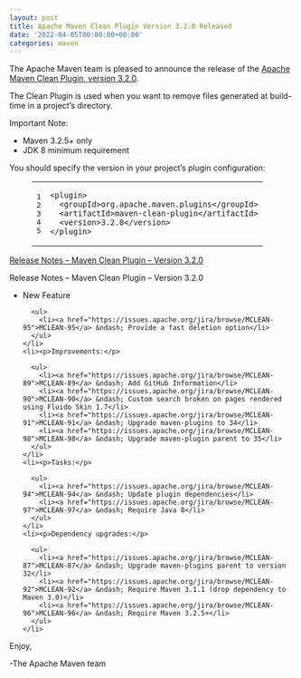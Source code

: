 ```yaml
---
layout: post
title: Apache Maven Clean Plugin Version 3.2.0 Released
date: '2022-04-05T00:00:00+00:00'
categories: maven
---
```

<div class="entry-content"><p>The Apache Maven team is pleased to announce the release of the
  <a href="https://maven.apache.org/plugins/maven-clean-plugin/">Apache Maven Clean Plugin, version 3.2.0</a>.</p>

  <p>The Clean Plugin is used when you want to remove files generated at build-time
    in a project&rsquo;s directory.</p>

  <p>Important Note:</p>

  <ul>
    <li>Maven 3.2.5+ only</li>
    <li>JDK 8 minimum requirement</li>
  </ul>


  <p>You should specify the version in your project&rsquo;s plugin configuration:</p>

  <figure class='code'><figcaption><span></span></figcaption><div class="highlight"><table><tr><td class="gutter"><pre class="line-numbers"><span class='line-number'>1</span>
<span class='line-number'>2</span>
<span class='line-number'>3</span>
<span class='line-number'>4</span>
<span class='line-number'>5</span>
</pre></td><td class='code'><pre><code class='xml'><span class='line'><span class="nt">&lt;plugin&gt;</span>
</span><span class='line'>  <span class="nt">&lt;groupId&gt;</span>org.apache.maven.plugins<span class="nt">&lt;/groupId&gt;</span>
</span><span class='line'>  <span class="nt">&lt;artifactId&gt;</span>maven-clean-plugin<span class="nt">&lt;/artifactId&gt;</span>
</span><span class='line'>  <span class="nt">&lt;version&gt;</span>3.2.0<span class="nt">&lt;/version&gt;</span>
</span><span class='line'><span class="nt">&lt;/plugin&gt;</span>
</span></code></pre></td></tr></table></div></figure>




  <!-- more -->


  <p><a href="https://issues.apache.org/jira/secure/ReleaseNote.jspa?version=12343770&amp;styleName=Text&amp;projectId=12317224">Release Notes &ndash; Maven Clean Plugin &ndash; Version 3.2.0</a></p>

  <p>Release Notes &ndash; Maven Clean Plugin &ndash; Version 3.2.0</p>

  <ul>
    <li><p>New Feature</p>

      <ul>
        <li><a href="https://issues.apache.org/jira/browse/MCLEAN-95">MCLEAN-95</a> &ndash; Provide a fast deletion option</li>
      </ul>
    </li>
    <li><p>Improvements:</p>

      <ul>
        <li><a href="https://issues.apache.org/jira/browse/MCLEAN-89">MCLEAN-89</a> &ndash; Add GitHub Information</li>
        <li><a href="https://issues.apache.org/jira/browse/MCLEAN-90">MCLEAN-90</a> &ndash; Custom search broken on pages rendered using Fluido Skin 1.7</li>
        <li><a href="https://issues.apache.org/jira/browse/MCLEAN-91">MCLEAN-91</a> &ndash; Upgrade maven-plugins to 34</li>
        <li><a href="https://issues.apache.org/jira/browse/MCLEAN-98">MCLEAN-98</a> &ndash; Upgrade maven-plugin parent to 35</li>
      </ul>
    </li>
    <li><p>Tasks:</p>

      <ul>
        <li><a href="https://issues.apache.org/jira/browse/MCLEAN-94">MCLEAN-94</a> &ndash; Update plugin dependencies</li>
        <li><a href="https://issues.apache.org/jira/browse/MCLEAN-97">MCLEAN-97</a> &ndash; Require Java 8</li>
      </ul>
    </li>
    <li><p>Dependency upgrades:</p>

      <ul>
        <li><a href="https://issues.apache.org/jira/browse/MCLEAN-87">MCLEAN-87</a> &ndash; Upgrade maven-plugins parent to version 32</li>
        <li><a href="https://issues.apache.org/jira/browse/MCLEAN-92">MCLEAN-92</a> &ndash; Require Maven 3.1.1 (drop dependency to Maven 3.0)</li>
        <li><a href="https://issues.apache.org/jira/browse/MCLEAN-96">MCLEAN-96</a> &ndash; Require Maven 3.2.5+</li>
      </ul>
    </li>
  </ul>


  <p>Enjoy,</p>

  <p>-The Apache Maven team</p>
</div>
